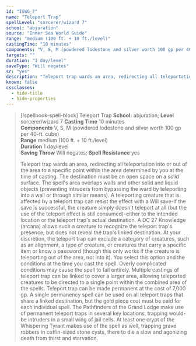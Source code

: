 ```yaml
---
id: "ISWG_7"
name: "Teleport Trap"
spellLevel: "sorcerer/wizard 7"
school: "abjuration"
source: "Inner Sea World Guide"
range: "medium (100 ft. + 10 ft./level)"
castingTime: "10 minutes"
components: "V, S, M (powdered lodestone and silver worth 100 gp per 40-ft. cube)"
targets: ""
duration: "1 day/level"
saveType: "Will negates"
sr: "yes"
description: "Teleport trap wards an area, redirecting all teleportation into or out of the area to a specific point within the area determined by you at the time of casting. The destination must be an open space on a solid surface. The spell's area overlaps walls and other solid and liquid objects (preventing intruders from bypassing the ward by teleporting into a wall or through similar means). A teleporting creature that is affected by a teleport trap can resist the effect with a Will save-if the save is successful, the creature simply doesn't teleport at all (but the use of the teleport effect is still consumed)-either to the intended location or the teleport trap's actual destination. A DC 27 Knowledge (arcana) allows such a creature to recognize the teleport trap's presence, but does not reveal the trap's linked destination.  At your discretion, the teleport trap can exclude a category of creatures, such as an alignment, a type of creature, or creatures that carry a specific item or know a password (though this only works if the creature is teleporting out of the area, not into it). You select this option and the conditions at the time you cast the spell. Overly complicated conditions may cause the spell to fail entirely. Multiple castings of teleport trap can be linked to cover a larger area, allowing teleported creatures to be directed to a single point within the combined area of the spells.  Teleport trap can be made permanent at the cost of 7,000 gp. A single permanency spell can be used on all teleport traps that share a linked destination, but the gold piece cost must be paid for each individual spell.  The Pathfinders of the Grand Lodge make use of permanent teleport traps in several key locations, trapping would-be intruders in a small wing of jail cells. At least one crypt of the Whispering Tyrant makes use of the spell as well, trapping grave robbers in coffin-sized stone cysts, there to die a slow and agonizing death from thirst and starvation."
known: false
cssclasses:
  - hide-title
  - hide-properties
---
```


> [!spellbook-spell-block] Teleport Trap
> **School:** abjuration; **Level** sorcerer/wizard 7
> **Casting Time** 10 minutes  
> **Components** V, S, M (powdered lodestone and silver worth 100 gp per 40-ft. cube)  
> **Range** medium (100 ft. + 10 ft./level)  
> **Duration** 1 day/level  
> **Saving Throw** Will negates; **Spell Resistance** yes
> 
> Teleport trap wards an area, redirecting all teleportation into or out of the area to a specific point within the area determined by you at the time of casting. The destination must be an open space on a solid surface. The spell's area overlaps walls and other solid and liquid objects (preventing intruders from bypassing the ward by teleporting into a wall or through similar means). A teleporting creature that is affected by a teleport trap can resist the effect with a Will save-if the save is successful, the creature simply doesn't teleport at all (but the use of the teleport effect is still consumed)-either to the intended location or the teleport trap's actual destination. A DC 27 Knowledge (arcana) allows such a creature to recognize the teleport trap's presence, but does not reveal the trap's linked destination.  At your discretion, the teleport trap can exclude a category of creatures, such as an alignment, a type of creature, or creatures that carry a specific item or know a password (though this only works if the creature is teleporting out of the area, not into it). You select this option and the conditions at the time you cast the spell. Overly complicated conditions may cause the spell to fail entirely. Multiple castings of teleport trap can be linked to cover a larger area, allowing teleported creatures to be directed to a single point within the combined area of the spells.  Teleport trap can be made permanent at the cost of 7,000 gp. A single permanency spell can be used on all teleport traps that share a linked destination, but the gold piece cost must be paid for each individual spell.  The Pathfinders of the Grand Lodge make use of permanent teleport traps in several key locations, trapping would-be intruders in a small wing of jail cells. At least one crypt of the Whispering Tyrant makes use of the spell as well, trapping grave robbers in coffin-sized stone cysts, there to die a slow and agonizing death from thirst and starvation.